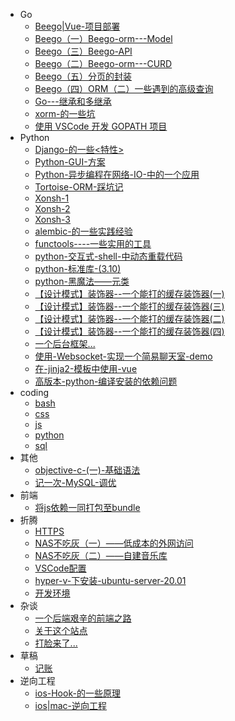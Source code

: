 * Go
	* [Beego|Vue-项目部署](Go/Beego|Vue-项目部署.md)
	* [Beego（一）Beego-orm---Model](Go/Beego（一）Beego-orm---Model.md)
	* [Beego（三）Beego-API](Go/Beego（三）Beego-API.md)
	* [Beego（二）Beego-orm---CURD](Go/Beego（二）Beego-orm---CURD.md)
	* [Beego（五）分页的封装](Go/Beego（五）分页的封装.md)
	* [Beego（四）ORM（二）一些遇到的高级查询](Go/Beego（四）ORM（二）一些遇到的高级查询.md)
	* [Go---继承和多继承](Go/Go---继承和多继承.md)
	* [xorm-的一些坑](Go/xorm-的一些坑.md)
	* [使用 VSCode 开发 GOPATH 项目](Go/使用%20VSCode%20开发%20GOPATH%20项目.md)
* Python
	* [Django-的一些<特性>](Python/Django-的一些<特性>.md)
	* [Python-GUI-方案](Python/Python-GUI-方案.md)
	* [Python-异步编程在网络-IO-中的一个应用](Python/Python-异步编程在网络-IO-中的一个应用.md)
	* [Tortoise-ORM-踩坑记](Python/Tortoise-ORM-踩坑记.md)
	* [Xonsh-1](Python/Xonsh-1.md)
	* [Xonsh-2](Python/Xonsh-2.md)
	* [Xonsh-3](Python/Xonsh-3.md)
	* [alembic-的一些实践经验](Python/alembic-的一些实践经验.md)
	* [functools----一些实用的工具](Python/functools----一些实用的工具.md)
	* [python-交互式-shell-中动态重载代码](Python/python-交互式-shell-中动态重载代码.md)
	* [python-标准库-(3.10)](Python/python-标准库-%283.10%29.md)
	* [python-黑魔法——元类](Python/python-黑魔法——元类.md)
	* [【设计模式】装饰器--一个能打的缓存装饰器(一)](Python/【设计模式】装饰器--一个能打的缓存装饰器%28一%29.md)
	* [【设计模式】装饰器--一个能打的缓存装饰器(三)](Python/【设计模式】装饰器--一个能打的缓存装饰器%28三%29.md)
	* [【设计模式】装饰器--一个能打的缓存装饰器(二)](Python/【设计模式】装饰器--一个能打的缓存装饰器%28二%29.md)
	* [【设计模式】装饰器--一个能打的缓存装饰器(四)](Python/【设计模式】装饰器--一个能打的缓存装饰器%28四%29.md)
	* [一个后台框架...](Python/一个后台框架....md)
	* [使用-Websocket-实现一个简易聊天室-demo](Python/使用-Websocket-实现一个简易聊天室-demo.md)
	* [在-jinja2-模板中使用-vue](Python/在-jinja2-模板中使用-vue.md)
	* [高版本-python-编译安装的依赖问题](Python/高版本-python-编译安装的依赖问题.md)
* coding
	* [bash](coding/bash.md)
	* [css](coding/css.md)
	* [js](coding/js.md)
	* [python](coding/python.md)
	* [sql](coding/sql.md)
* 其他
	* [objective-c-(一)-基础语法](其他/objective-c-%28一%29-基础语法.md)
	* [记一次-MySQL-调优](其他/记一次-MySQL-调优.md)
* 前端
	* [将js依赖一同打包至bundle](前端/将js依赖一同打包至bundle.md)
* 折腾
	* [HTTPS](折腾/HTTPS.md)
	* [NAS不吃灰（一）——低成本的外网访问](折腾/NAS不吃灰（一）——低成本的外网访问.md)
	* [NAS不吃灰（二）——自建音乐库](折腾/NAS不吃灰（二）——自建音乐库.md)
	* [VSCode配置](折腾/VSCode配置.md)
	* [hyper-v-下安装-ubuntu-server-20.01](折腾/hyper-v-下安装-ubuntu-server-20.01.md)
	* [开发环境](折腾/开发环境.md)
* 杂谈
	* [一个后端艰辛的前端之路](杂谈/一个后端艰辛的前端之路.md)
	* [关于这个站点](杂谈/关于这个站点.md)
	* [打脸来了...](杂谈/打脸来了....md)
* 草稿
	* [记账](草稿/记账.md)
* 逆向工程
	* [ios-Hook-的一些原理](逆向工程/ios-Hook-的一些原理.md)
	* [ios|mac-逆向工程](逆向工程/ios|mac-逆向工程.md)